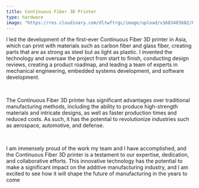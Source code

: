 ```yaml
---
title: Continuous Fiber 3D Printer
type: hardware
image: "https://res.cloudinary.com/dltwftrgc/image/upload/v1683483682/Projects/continuous_fiber_pdma25.png"
---
```

I led the development of the first-ever Continuous Fiber 3D printer in Asia, which can print with materials such as carbon fiber and glass fiber, creating parts that are as strong as steel but as light as plastic. I invented the technology and oversaw the project from start to finish, conducting design reviews, creating a product roadmap, and leading a team of experts in mechanical engineering, embedded systems development, and software development.  

<br>

The Continuous Fiber 3D printer has significant advantages over traditional manufacturing methods, including the ability to produce high-strength materials and intricate designs, as well as faster production times and reduced costs. As such, it has the potential to revolutionize industries such as aerospace, automotive, and defense.  

<br>

I am immensely proud of the work my team and I have accomplished, and the Continuous Fiber 3D printer is a testament to our expertise, dedication, and collaborative efforts. This innovative technology has the potential to make a significant impact on the additive manufacturing industry, and I am excited to see how it will shape the future of manufacturing in the years to come
